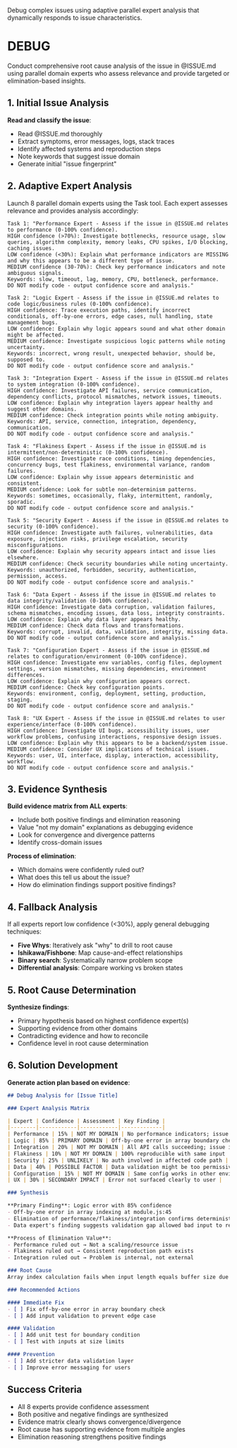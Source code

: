 Debug complex issues using adaptive parallel expert analysis that dynamically responds to issue characteristics.

# DEBUG

Conduct comprehensive root cause analysis of the issue in @ISSUE.md using parallel domain experts who assess relevance and provide targeted or elimination-based insights.

## 1. Initial Issue Analysis

**Read and classify the issue**:
- Read @ISSUE.md thoroughly
- Extract symptoms, error messages, logs, stack traces
- Identify affected systems and reproduction steps
- Note keywords that suggest issue domain
- Generate initial "issue fingerprint"

## 2. Adaptive Expert Analysis

Launch 8 parallel domain experts using the Task tool. Each expert assesses relevance and provides analysis accordingly:

```
Task 1: "Performance Expert - Assess if the issue in @ISSUE.md relates to performance (0-100% confidence). 
HIGH confidence (>70%): Investigate bottlenecks, resource usage, slow queries, algorithm complexity, memory leaks, CPU spikes, I/O blocking, caching issues.
LOW confidence (<30%): Explain what performance indicators are MISSING and why this appears to be a different type of issue.
MEDIUM confidence (30-70%): Check key performance indicators and note ambiguous signals.
Keywords: slow, timeout, lag, memory, CPU, bottleneck, performance.
DO NOT modify code - output confidence score and analysis."

Task 2: "Logic Expert - Assess if the issue in @ISSUE.md relates to code logic/business rules (0-100% confidence).
HIGH confidence: Trace execution paths, identify incorrect conditionals, off-by-one errors, edge cases, null handling, state management bugs.
LOW confidence: Explain why logic appears sound and what other domain might be affected.
MEDIUM confidence: Investigate suspicious logic patterns while noting uncertainty.
Keywords: incorrect, wrong result, unexpected behavior, should be, supposed to.
DO NOT modify code - output confidence score and analysis."

Task 3: "Integration Expert - Assess if the issue in @ISSUE.md relates to system integration (0-100% confidence).
HIGH confidence: Investigate API failures, service communication, dependency conflicts, protocol mismatches, network issues, timeouts.
LOW confidence: Explain why integration layers appear healthy and suggest other domains.
MEDIUM confidence: Check integration points while noting ambiguity.
Keywords: API, service, connection, integration, dependency, communication.
DO NOT modify code - output confidence score and analysis."

Task 4: "Flakiness Expert - Assess if the issue in @ISSUE.md is intermittent/non-deterministic (0-100% confidence).
HIGH confidence: Investigate race conditions, timing dependencies, concurrency bugs, test flakiness, environmental variance, random failures.
LOW confidence: Explain why issue appears deterministic and consistent.
MEDIUM confidence: Look for subtle non-determinism patterns.
Keywords: sometimes, occasionally, flaky, intermittent, randomly, sporadic.
DO NOT modify code - output confidence score and analysis."

Task 5: "Security Expert - Assess if the issue in @ISSUE.md relates to security (0-100% confidence).
HIGH confidence: Investigate auth failures, vulnerabilities, data exposure, injection risks, privilege escalation, security misconfigurations.
LOW confidence: Explain why security appears intact and issue lies elsewhere.
MEDIUM confidence: Check security boundaries while noting uncertainty.
Keywords: unauthorized, forbidden, security, authentication, permission, access.
DO NOT modify code - output confidence score and analysis."

Task 6: "Data Expert - Assess if the issue in @ISSUE.md relates to data integrity/validation (0-100% confidence).
HIGH confidence: Investigate data corruption, validation failures, schema mismatches, encoding issues, data loss, integrity constraints.
LOW confidence: Explain why data layer appears healthy.
MEDIUM confidence: Check data flows and transformations.
Keywords: corrupt, invalid, data, validation, integrity, missing data.
DO NOT modify code - output confidence score and analysis."

Task 7: "Configuration Expert - Assess if the issue in @ISSUE.md relates to configuration/environment (0-100% confidence).
HIGH confidence: Investigate env variables, config files, deployment settings, version mismatches, missing dependencies, environment differences.
LOW confidence: Explain why configuration appears correct.
MEDIUM confidence: Check key configuration points.
Keywords: environment, config, deployment, setting, production, staging.
DO NOT modify code - output confidence score and analysis."

Task 8: "UX Expert - Assess if the issue in @ISSUE.md relates to user experience/interface (0-100% confidence).
HIGH confidence: Investigate UI bugs, accessibility issues, user workflow problems, confusing interactions, responsive design issues.
LOW confidence: Explain why this appears to be a backend/system issue.
MEDIUM confidence: Consider UX implications of technical issues.
Keywords: user, UI, interface, display, interaction, accessibility, workflow.
DO NOT modify code - output confidence score and analysis."
```

## 3. Evidence Synthesis

**Build evidence matrix from ALL experts**:
- Include both positive findings and elimination reasoning
- Value "not my domain" explanations as debugging evidence
- Look for convergence and divergence patterns
- Identify cross-domain issues

**Process of elimination**:
- Which domains were confidently ruled out?
- What does this tell us about the issue?
- How do elimination findings support positive findings?

## 4. Fallback Analysis

If all experts report low confidence (<30%), apply general debugging techniques:
- **Five Whys**: Iteratively ask "why" to drill to root cause
- **Ishikawa/Fishbone**: Map cause-and-effect relationships
- **Binary search**: Systematically narrow problem scope
- **Differential analysis**: Compare working vs broken states

## 5. Root Cause Determination

**Synthesize findings**:
- Primary hypothesis based on highest confidence expert(s)
- Supporting evidence from other domains
- Contradicting evidence and how to reconcile
- Confidence level in root cause determination

## 6. Solution Development

**Generate action plan based on evidence**:
```markdown
## Debug Analysis for [Issue Title]

### Expert Analysis Matrix

| Expert | Confidence | Assessment | Key Finding |
|--------|------------|------------|-------------|
| Performance | 15% | NOT MY DOMAIN | No performance indicators; issue is binary failure |
| Logic | 85% | PRIMARY DOMAIN | Off-by-one error in array boundary check |
| Integration | 20% | NOT MY DOMAIN | All API calls succeeding; issue is internal |
| Flakiness | 10% | NOT MY DOMAIN | 100% reproducible with same input |
| Security | 25% | UNLIKELY | No auth involved in affected code path |
| Data | 40% | POSSIBLE FACTOR | Data validation might be too permissive |
| Configuration | 15% | NOT MY DOMAIN | Same config works in other environments |
| UX | 30% | SECONDARY IMPACT | Error not surfaced clearly to user |

### Synthesis

**Primary Finding**: Logic error with 85% confidence
- Off-by-one error in array indexing at module.js:45
- Elimination of performance/flakiness/integration confirms deterministic logic bug
- Data expert's finding suggests validation gap allowed bad input to reach buggy code

**Process of Elimination Value**:
- Performance ruled out → Not a scaling/resource issue
- Flakiness ruled out → Consistent reproduction path exists
- Integration ruled out → Problem is internal, not external

### Root Cause
Array index calculation fails when input length equals buffer size due to incorrect boundary condition.

### Recommended Actions

#### Immediate Fix
- [ ] Fix off-by-one error in array boundary check
- [ ] Add input validation to prevent edge case

#### Validation  
- [ ] Add unit test for boundary condition
- [ ] Test with inputs at size limits

#### Prevention
- [ ] Add stricter data validation layer
- [ ] Improve error messaging for users
```

## Success Criteria

- All 8 experts provide confidence assessment
- Both positive and negative findings are synthesized
- Evidence matrix clearly shows convergence/divergence
- Root cause has supporting evidence from multiple angles
- Elimination reasoning strengthens positive findings